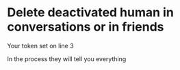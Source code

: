 # Delete deactivated human in conversations or in friends

Your token set on line 3

In the process they will tell you everything
